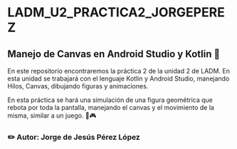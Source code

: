 # LADM_U2_PRACTICA2_JORGEPEREZ

## Manejo de Canvas en Android Studio y Kotlin 🎨

En este repositorio encontraremos la práctica 2 de la unidad 2 de LADM. En esta unidad se trabajará con el lenguaje Kotlin y Android Studio, manejando Hilos, Canvas, dibujando figuras y animaciones.

En esta práctica se hará una simulación de una figura geométrica que rebota por toda la pantalla, manejando el canvas y el movimiento de la misma, similar a un juego. 🔵🎮

### ✏️ Autor: Jorge de Jesús Pérez López

